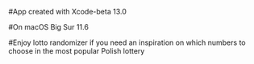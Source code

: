 #App created with Xcode-beta 13.0

#On macOS Big Sur 11.6

#Enjoy lotto randomizer if you need an inspiration on which numbers to choose in the most popular Polish lottery
